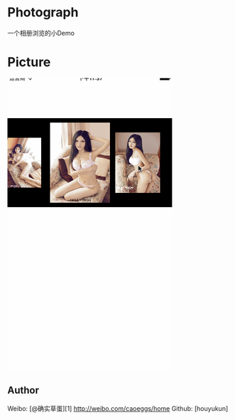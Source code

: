 # Photograph
一个相册浏览的小Demo
# Picture


![](/录屏.gif)

## Author
Weibo: [@确实草蛋][1]
http://weibo.com/caoeggs/home
Github: [houyukun]

